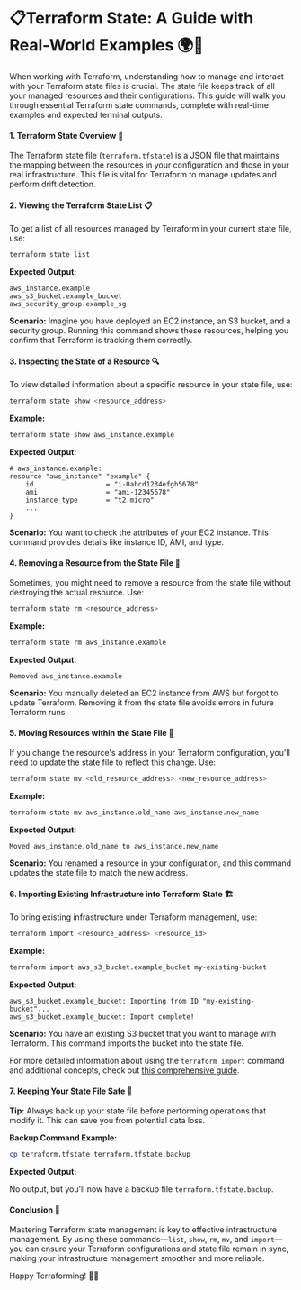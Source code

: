 # 📋Terraform State: A Guide with Real-World Examples 🌍🔧

When working with Terraform, understanding how to manage and interact with your Terraform state files is crucial. The state file keeps track of all your managed resources and their configurations. This guide will walk you through essential Terraform state commands, complete with real-time examples and expected terminal outputs.



#### **1. Terraform State Overview 🌟**

The Terraform state file (`terraform.tfstate`) is a JSON file that maintains the mapping between the resources in your configuration and those in your real infrastructure. This file is vital for Terraform to manage updates and perform drift detection.



#### **2. Viewing the Terraform State List 📋**

To get a list of all resources managed by Terraform in your current state file, use:

```bash
terraform state list
```

**Expected Output:**

```plaintext
aws_instance.example
aws_s3_bucket.example_bucket
aws_security_group.example_sg
```

**Scenario:** Imagine you have deployed an EC2 instance, an S3 bucket, and a security group. Running this command shows these resources, helping you confirm that Terraform is tracking them correctly.



#### **3. Inspecting the State of a Resource 🔍**

To view detailed information about a specific resource in your state file, use:

```bash
terraform state show <resource_address>
```

**Example:**

```bash
terraform state show aws_instance.example
```

**Expected Output:**

```plaintext
# aws_instance.example:
resource "aws_instance" "example" {
    id                  = "i-0abcd1234efgh5678"
    ami                 = "ami-12345678"
    instance_type       = "t2.micro"
    ...
}
```

**Scenario:** You want to check the attributes of your EC2 instance. This command provides details like instance ID, AMI, and type.



#### **4. Removing a Resource from the State File 🚫**

Sometimes, you might need to remove a resource from the state file without destroying the actual resource. Use:

```bash
terraform state rm <resource_address>
```

**Example:**

```bash
terraform state rm aws_instance.example
```

**Expected Output:**

```plaintext
Removed aws_instance.example
```

**Scenario:** You manually deleted an EC2 instance from AWS but forgot to update Terraform. Removing it from the state file avoids errors in future Terraform runs.



#### **5. Moving Resources within the State File 🔄**

If you change the resource's address in your Terraform configuration, you'll need to update the state file to reflect this change. Use:

```bash
terraform state mv <old_resource_address> <new_resource_address>
```

**Example:**

```bash
terraform state mv aws_instance.old_name aws_instance.new_name
```

**Expected Output:**

```plaintext
Moved aws_instance.old_name to aws_instance.new_name
```

**Scenario:** You renamed a resource in your configuration, and this command updates the state file to match the new address.



#### **6. Importing Existing Infrastructure into Terraform State 🏗️**

To bring existing infrastructure under Terraform management, use:

```bash
terraform import <resource_address> <resource_id>
```

**Example:**

```bash
terraform import aws_s3_bucket.example_bucket my-existing-bucket
```

**Expected Output:**

```plaintext
aws_s3_bucket.example_bucket: Importing from ID "my-existing-bucket"...
aws_s3_bucket.example_bucket: Import complete!
```

**Scenario:** You have an existing S3 bucket that you want to manage with Terraform. This command imports the bucket into the state file.

For more detailed information about using the `terraform import` command and additional concepts, check out [this comprehensive guide](https://softwarelife.github.io/devops/terraform/#additional-concepts).



#### **7. Keeping Your State File Safe 🔐**

**Tip:** Always back up your state file before performing operations that modify it. This can save you from potential data loss.

**Backup Command Example:**

```bash
cp terraform.tfstate terraform.tfstate.backup
```

**Expected Output:**

No output, but you'll now have a backup file `terraform.tfstate.backup`.



#### **Conclusion 🎯**

Mastering Terraform state management is key to effective infrastructure management. By using these commands—`list`, `show`, `rm`, `mv`, and `import`—you can ensure your Terraform configurations and state file remain in sync, making your infrastructure management smoother and more reliable.

Happy Terraforming! 🌱🚀
